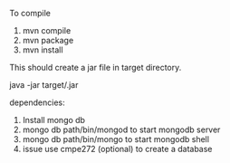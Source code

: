 To compile
1. mvn compile
2. mvn package
3. mvn install

This should create a jar file in target directory.

java -jar target/.jar

dependencies:
1. Install mongo db
2. mongo db path/bin/mongod to start mongodb server
3. mongo db path/bin/mongo to start mongodb shell
4. issue use cmpe272 (optional) to create a database
